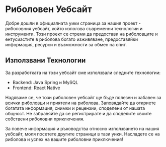 # Риболовен Уебсайт

Добре дошли в официалната уики страница за нашия проект - риболовния уебсайт, който използва съвременни технологии и инструменти. Този проект се стреми да предостави на риболовците и ентусиастите в риболова богато изживяване, предоставяйки информация, ресурси и възможности за обмен на опит.


## Използвани Технологии

За разработката на този уебсайт сме използвали следните технологии:

- Backend: Java Spring и MySQL
- Frontend: React Native

Надяваме се, че този риболовен уебсайт ще бъде полезен и забавен за всички риболовци и приятели на риболова. Заповядайте да откриете богатата информация, снимки и рецензии, споделени от нашата общност. Не забравяйте да се регистрирате и да споделите своите собствени риболовни приключения.

За повече информация и ръководства относно използването на нашия уебсайт, моля посетете другите страници в тази уики. Насладете се на риболова и успех на вашите риболовни приключения!
